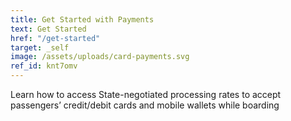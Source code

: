 ```yaml
---
title: Get Started with Payments
text: Get Started
href: "/get-started"
target: _self
image: /assets/uploads/card-payments.svg
ref_id: knt7omv
---
```

Learn how to access State-negotiated processing rates to accept passengers’ credit/debit cards and mobile wallets while boarding
